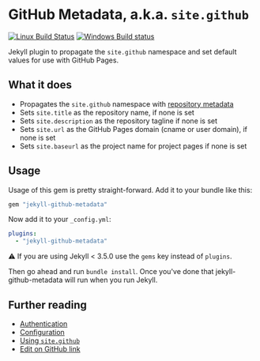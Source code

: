 # GitHub Metadata, a.k.a. `site.github`

[![Linux Build Status](https://img.shields.io/travis/jekyll/github-metadata/master.svg?label=Linux%20build)][travis]
[![Windows Build status](https://img.shields.io/appveyor/ci/jekyll/github-metadata/master.svg?label=Windows%20build)][appveyor]

[travis]: https://travis-ci.org/jekyll/github-metadata
[appveyor]: https://ci.appveyor.com/project/jekyll/github-metadata


Jekyll plugin to propagate the `site.github` namespace and set default values for use with GitHub Pages.

## What it does

* Propagates the `site.github` namespace with [repository metadata](site.github.md)
* Sets `site.title` as the repository name, if none is set
* Sets `site.description` as the repository tagline if none is set
* Sets `site.url` as the GitHub Pages domain (cname or user domain), if none is set
* Sets `site.baseurl` as the project name for project pages if none is set

## Usage

Usage of this gem is pretty straight-forward. Add it to your bundle like this:

```ruby
gem "jekyll-github-metadata"
```

Now add it to your `_config.yml`:

```yaml
plugins:
  - "jekyll-github-metadata"
```

:warning: If you are using Jekyll < 3.5.0 use the `gems` key instead of `plugins`.

Then go ahead and run `bundle install`. Once you've done that jekyll-github-metadata will run when you run Jekyll.


## Further reading

* [Authentication](authentication.md)
* [Configuration](configuration.md)
* [Using `site.github`](site.github.md)
* [Edit on GitHub link](edit-on-github-link.md)
